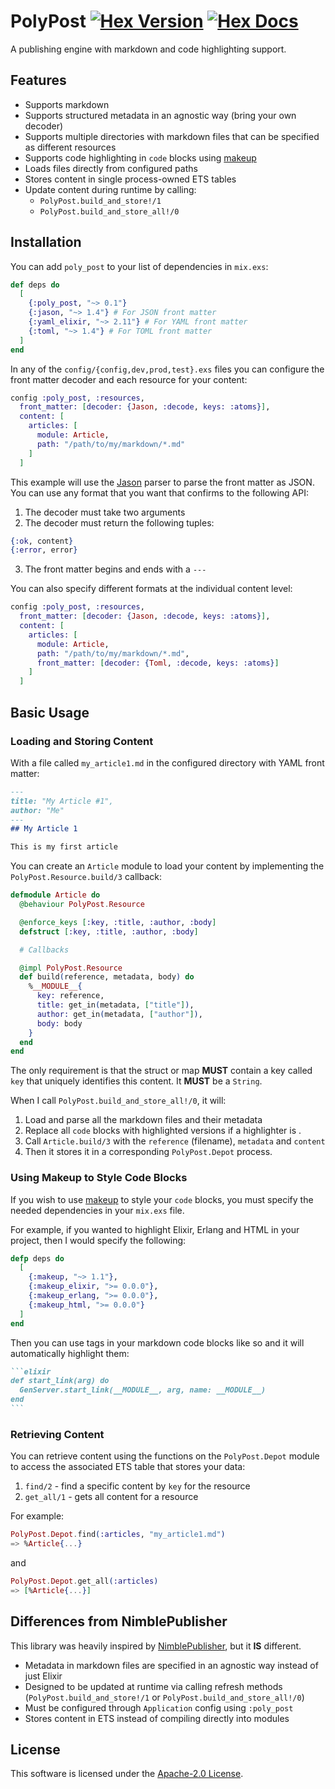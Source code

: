 # PolyPost [![Hex Version](https://img.shields.io/hexpm/v/poly_post.svg)](https://hex.pm/packages/poly_post) [![Hex Docs](https://img.shields.io/badge/docs-hexpm-blue.svg)](https://hexdocs.pm/poly_post/)

A publishing engine with markdown and code highlighting support.

## Features

* Supports markdown
* Supports structured metadata in an agnostic way (bring your own decoder)
* Supports multiple directories with markdown files that can be specified as different resources
* Supports code highlighting in `code` blocks using [makeup](https://github.com/elixir-makeup/makeup)
* Loads files directly from configured paths
* Stores content in single process-owned ETS tables
* Update content during runtime by calling:
  * `PolyPost.build_and_store!/1`
  * `PolyPost.build_and_store_all!/0`

## Installation

You can add `poly_post` to your list of dependencies in `mix.exs`:

```elixir
def deps do
  [
    {:poly_post, "~> 0.1"}
    {:jason, "~> 1.4"} # For JSON front matter
    {:yaml_elixir, "~> 2.11"} # For YAML front matter
    {:toml, "~> 1.4"} # For TOML front matter
  ]
end
```

In any of the `config/{config,dev,prod,test}.exs` files you can
configure the front matter decoder and each resource for your content:

```elixir
config :poly_post, :resources,
  front_matter: [decoder: {Jason, :decode, keys: :atoms}],
  content: [
    articles: [
      module: Article,
      path: "/path/to/my/markdown/*.md"
    ]
  ]
```

This example will use the [Jason](https://github.com/michalmuskala/jason)
parser to parse the front matter as JSON. You can use any format that
you want that confirms to the following API:

1. The decoder must take two arguments
2. The decoder must return the following tuples:
```elixir
{:ok, content}
{:error, error}
```
3. The front matter begins and ends with a `---`

You can also specify different formats at the individual content level:

```elixir
config :poly_post, :resources,
  front_matter: [decoder: {Jason, :decode, keys: :atoms}],
  content: [
    articles: [
      module: Article,
      path: "/path/to/my/markdown/*.md",
      front_matter: [decoder: {Toml, :decode, keys: :atoms}]
    ]
  ]
```

## Basic Usage

### Loading and Storing Content

With a file called `my_article1.md` in the configured directory with
YAML front matter:

```markdown
---
title: "My Article #1",
author: "Me"
---
## My Article 1

This is my first article
```

You can create an `Article` module to load your content by
implementing the `PolyPost.Resource.build/3` callback:

```elixir
defmodule Article do
  @behaviour PolyPost.Resource

  @enforce_keys [:key, :title, :author, :body]
  defstruct [:key, :title, :author, :body]

  # Callbacks

  @impl PolyPost.Resource
  def build(reference, metadata, body) do
    %__MODULE__{
      key: reference,
      title: get_in(metadata, ["title"]),
      author: get_in(metadata, ["author"]),
      body: body
    }
  end
end
```

The only requirement is that the struct or map **MUST** contain a key
called `key` that uniquely identifies this content. It **MUST** be a
`String`.

When I call `PolyPost.build_and_store_all!/0`, it will:

1. Load and parse all the markdown files and their metadata
2. Replace all `code` blocks with highlighted versions if a highlighter is .
2. Call `Article.build/3` with the `reference` (filename), `metadata` and `content`
3. Then it stores it in a corresponding `PolyPost.Depot` process.

### Using Makeup to Style Code Blocks

If you wish to use [makeup](https://github.com/elixir-makeup/makeup) to style your `code` blocks, you must
specify the needed dependencies in your `mix.exs` file.

For example, if you wanted to highlight Elixir, Erlang and HTML in your
project, then I would specify the following:

```elixir
defp deps do
  [
    {:makeup, "~> 1.1"},
    {:makeup_elixir, ">= 0.0.0"},
    {:makeup_erlang, ">= 0.0.0"},
    {:makeup_html, ">= 0.0.0"}
  ]
end
```

Then you can use tags in your markdown code blocks like so and it will
automatically highlight them:

````markdown
```elixir
def start_link(arg) do
  GenServer.start_link(__MODULE__, arg, name: __MODULE__)
end
```
````

### Retrieving Content

You can retrieve content using the functions on the `PolyPost.Depot`
module to access the associated ETS table that stores your data:

1. `find/2` - find a specific content by `key` for the resource
2. `get_all/1` - gets all content for a resource

For example:

```elixir
PolyPost.Depot.find(:articles, "my_article1.md")
=> %Article{...}
```

and

```elixir
PolyPost.Depot.get_all(:articles)
=> [%Article{...}]
```

## Differences from NimblePublisher

This library was heavily inspired by [NimblePublisher](https://github.com/dashbitco/nimble_publisher), but
it **IS** different.

* Metadata in markdown files are specified in an agnostic way instead of just Elixir
* Designed to be updated at runtime via calling refresh methods (`PolyPost.build_and_store!/1` or `PolyPost.build_and_store_all!/0`)
* Must be configured through `Application` config using `:poly_post`
* Stores content in ETS instead of compiling directly into modules

## License

This software is licensed under the [Apache-2.0 License](LICENSE).
